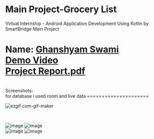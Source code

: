 Main Project-Grocery List
==================================
Virtual Internship - Android Application Development Using Kotlin by SmartBridge
Main Project

Name: [Ghanshyam Swami](https://github.com/Ghanshyam112)<br/>
[Demo Video](https://youtu.be/escaTzuAYOI)<br/>
[Project Report.pdf](https://github.com/smartinternz02/SPSGP-79859-Virtual-Internship---Android-Application-Development-Using-Kotlin/files/9637970/Guided.Project.pdf)
==================================
<br/>
Screenshots:
<br/>
for database i used room and live data
=====================
<br/>

![ezgif com-gif-maker](https://user-images.githubusercontent.com/99789528/192080845-5db5ae5f-4763-488f-868b-37a260d8fbb5.gif)

<br/>

![image](https://user-images.githubusercontent.com/99789528/191167951-8c3932e9-8cd3-44df-ab41-b805534e65d7.png)
![image](https://user-images.githubusercontent.com/99789528/191168331-58695869-3832-45b3-aa18-6bfe446d386c.png)<br/>
![image](https://user-images.githubusercontent.com/99789528/191168836-e7b58641-605c-44d9-977a-c06419749329.png)
![image](https://user-images.githubusercontent.com/99789528/191168903-6591a44b-8f7d-44a4-868f-159cbb05a98e.png)



